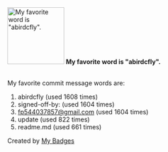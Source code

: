 <img src="https://github.com/my-badges/my-badges/blob/master/src/all-badges/favorite-word/favorite-word.png?raw=true" alt="My favorite word is &quot;abirdcfly&quot;." title="My favorite word is &quot;abirdcfly&quot;." width="128">
<strong>My favorite word is &quot;abirdcfly&quot;.</strong>
<br><br>

My favorite commit message words are:

1. abirdcfly (used 1608 times)
2. signed-off-by: (used 1604 times)
3. <fp544037857@gmail.com> (used 1604 times)
4. update (used 822 times)
5. readme.md (used 661 times)


Created by <a href="https://github.com/my-badges/my-badges">My Badges</a>